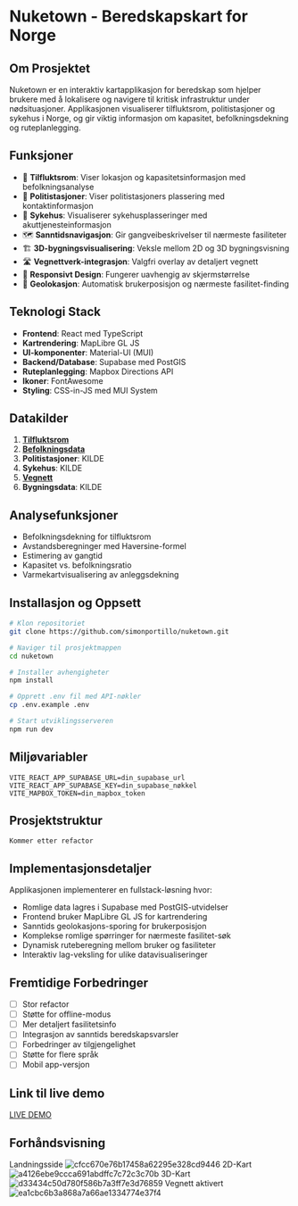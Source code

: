 # Nuketown - Beredskapskart for Norge

## Om Prosjektet
Nuketown er en interaktiv kartapplikasjon for beredskap som hjelper brukere med å lokalisere og navigere til kritisk infrastruktur under nødsituasjoner. Applikasjonen visualiserer tilfluktsrom, politistasjoner og sykehus i Norge, og gir viktig informasjon om kapasitet, befolkningsdekning og ruteplanlegging.

## Funksjoner
- 🚨 **Tilfluktsrom**: Viser lokasjon og kapasitetsinformasjon med befolkningsanalyse
- 👮 **Politistasjoner**: Viser politistasjoners plassering med kontaktinformasjon
- 🏥 **Sykehus**: Visualiserer sykehusplasseringer med akuttjenesteinformasjon
- 🗺️ **Sanntidsnavigasjon**: Gir gangveibeskrivelser til nærmeste fasiliteter
- 🏗️ **3D-bygningsvisualisering**: Veksle mellom 2D og 3D bygningsvisning
- 🛣️ **Vegnettverk-integrasjon**: Valgfri overlay av detaljert vegnett
- 📱 **Responsivt Design**: Fungerer uavhengig av skjermstørrelse
- 🎯 **Geolokasjon**: Automatisk brukerposisjon og nærmeste fasilitet-finding

## Teknologi Stack
- **Frontend**: React med TypeScript
- **Kartrendering**: MapLibre GL JS
- **UI-komponenter**: Material-UI (MUI)
- **Backend/Database**: Supabase med PostGIS
- **Ruteplanlegging**: Mapbox Directions API
- **Ikoner**: FontAwesome
- **Styling**: CSS-in-JS med MUI System

## Datakilder
1. [**Tilfluktsrom**](https://kartkatalog.geonorge.no/metadata/tilfluktsrom-offentlige/dbae9aae-10e7-4b75-8d67-7f0e8828f3d8)
2. [**Befolkningsdata**](https://kartkatalog.geonorge.no/metadata/befolkning-paa-grunnkretsniv/7eb907de-fdaa-4442-a8eb-e4bd06da9ca8?search=befolknign)
3. **Politistasjoner**: KILDE
4. **Sykehus**: KILDE
5. [**Vegnett**](https://kartkatalog.geonorge.no/metadata/vegnett2-wms/302fcb0e-a7dc-44f4-a336-8c9ee9709d73)
6. **Bygningsdata**: KILDE

## Analysefunksjoner
- Befolkningsdekning for tilfluktsrom
- Avstandsberegninger med Haversine-formel
- Estimering av gangtid
- Kapasitet vs. befolkningsratio
- Varmekartvisualisering av anleggsdekning

## Installasjon og Oppsett

```bash
# Klon repositoriet
git clone https://github.com/simonportillo/nuketown.git

# Naviger til prosjektmappen
cd nuketown

# Installer avhengigheter
npm install

# Opprett .env fil med API-nøkler
cp .env.example .env

# Start utviklingsserveren
npm run dev
```

## Miljøvariabler
```
VITE_REACT_APP_SUPABASE_URL=din_supabase_url
VITE_REACT_APP_SUPABASE_KEY=din_supabase_nøkkel
VITE_MAPBOX_TOKEN=din_mapbox_token
```

## Prosjektstruktur
```
Kommer etter refactor
```

## Implementasjonsdetaljer
Applikasjonen implementerer en fullstack-løsning hvor:
- Romlige data lagres i Supabase med PostGIS-utvidelser
- Frontend bruker MapLibre GL JS for kartrendering
- Sanntids geolokasjons-sporing for brukerposisjon
- Komplekse romlige spørringer for nærmeste fasilitet-søk
- Dynamisk ruteberegning mellom bruker og fasiliteter
- Interaktiv lag-veksling for ulike datavisualiseringer

## Fremtidige Forbedringer
- [ ] Stor refactor
- [ ] Støtte for offline-modus
- [ ] Mer detaljert fasilitetsinfo
- [ ] Integrasjon av sanntids beredskapsvarsler
- [ ] Forbedringer av tilgjengelighet
- [ ] Støtte for flere språk
- [ ] Mobil app-versjon

## Link til live demo
[LIVE DEMO](https://nuketown-one.vercel.app/)

## Forhåndsvisning
Landningsside
![cfcc670e76b17458a62295e328cd9446](https://github.com/user-attachments/assets/2e735c85-1f8d-4954-ad0d-2b27acb0629b)
2D-Kart
![a4126ebe9ccca691abdffc7c72c3c70b](https://github.com/user-attachments/assets/85a17fd6-1db7-4524-8263-0391524574b8)
3D-Kart
![d33434c50d780f586b7a3ff7e3d76859](https://github.com/user-attachments/assets/889c7364-b64d-4806-a674-9ee55d28b026)
Vegnett aktivert
![ea1cbc6b3a868a7a66ae1334774e37f4](https://github.com/user-attachments/assets/1a78091a-8f69-40c2-b529-1ac3d1457d71)




